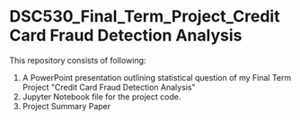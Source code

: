 # DSC530_Final_Term_Project_Credit Card Fraud Detection Analysis
This repository consists of following:
1) A PowerPoint presentation outlining statistical question of my Final Term Project "Credit Card Fraud Detection Analysis"
2) Jupyter Notebook file for the project code.
3) Project Summary Paper

